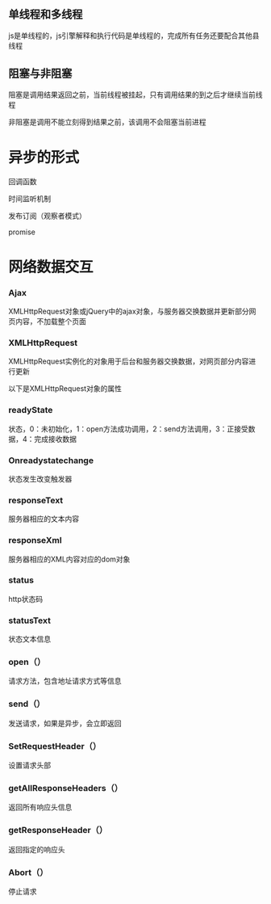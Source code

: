 ## 单线程和多线程
js是单线程的，js引擎解释和执行代码是单线程的，完成所有任务还要配合其他县线程
## 阻塞与非阻塞
阻塞是调用结果返回之前，当前线程被挂起，只有调用结果的到之后才继续当前线程

非阻塞是调用不能立刻得到结果之前，该调用不会阻塞当前进程
# 异步的形式
回调函数

时间监听机制

发布订阅（观察者模式）

promise

# 网络数据交互
### Ajax

XMLHttpRequest对象或jQuery中的ajax对象，与服务器交换数据并更新部分网页内容，不加载整个页面

### XMLHttpRequest
XMLHttpRequest实例化的对象用于后台和服务器交换数据，对网页部分内容进行更新

以下是XMLHttpRequest对象的属性

### readyState
状态，0：未初始化，1：open方法成功调用，2：send方法调用，3：正接受数据，4：完成接收数据

### Onreadystatechange
状态发生改变触发器 
### responseText
服务器相应的文本内容
### responseXml
服务器相应的XML内容对应的dom对象
### status
http状态码
### statusText
状态文本信息
### open（）
请求方法，包含地址请求方式等信息
### send（）
发送请求，如果是异步，会立即返回
### SetRequestHeader（）
设置请求头部
### getAllResponseHeaders（）
返回所有响应头信息
### getResponseHeader（）
返回指定的响应头
### Abort（）
停止请求


